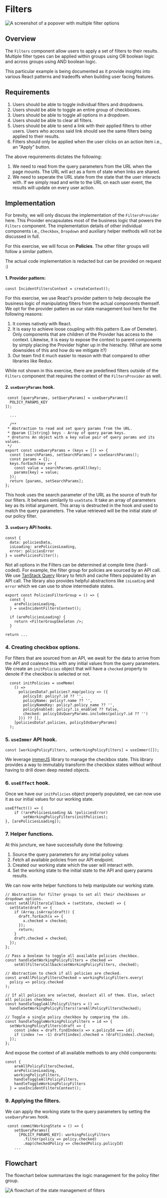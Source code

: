# Filters
![A screenshot of a popover with multiple filter options](filters.png)

## Overview
The `Filters` component allow users to apply a set of filters to their results. Multiple filter types can be applied within groups using OR boolean logic and across groups using AND boolean logic. 

This particular example is being documented as it provide insights into various React patterns and tradeoffs when building user facing features.

## Requirements
1. Users should be able to toggle individual filters and dropdowns.
2. Users should be able to toggle an entire group of checkboxes.
3. Users should be able to toggle all options in a dropdown.
4. Users should be able to clear all filters.
5. Users should be able to send a link with their applied filters to other users. Users who access said link should see the same filters being applied to their results.
6. Filters should only be applied when the user clicks on an action item i.e., an "Apply" button.

The above requirements dictates the following:
1. We need to read from the query parameters from the URL when the page mounts. The URL will act as a form of state when links are shared.
2. We need to seperate the URL state from the state that the user interacts with. If we simply read and write to the URL on each user event, the results will update on every user action.

## Implementation
For brevity, we will only discuss the implementation of the `FiltersProvider` here. This Provider encapsulates most of the business logic that powers the `Filters` component. The implementation details of other individual components i.e., `Checkbox`, `Dropdown` and auxiliary helper methods will not be discussed in full.

For this exercise, we will focus on **Policies**. The other filter groups will follow a similar pattern.

The actual code implementation is redacted but can be provided on request :)


#### 1. Provider pattern:
```
const IncidentFiltersContext = createContext();
```
For this exercise, we use React's provider pattern to help decouple the business logic of manipulating filters from the actual components themself.
We opt for the provider pattern as our state management tool here for the following reasons:
1. It comes natively with React.
2. It is easy to achieve loose coupling with this pattern (Law of Demeter). Only components that are children of the Provider has access to the context. Likewise, it is easy to expose the context to parent components by simply placing the Provider higher up in the hierachy. (What are some downsides of this and how do we mitigate it?)
3. Our team find it much easier to reason with that compared to other libraries like Redux.

While not shown in this exercise, there are predefined filters outside of the `Filters` component that requires the context of the `FiltersProvider` as well.


#### 2. `useQueryParams` hook.
```
 const [queryParams, setQueryParams] = useQueryParams([
  POLICY_PARAMS_KEY
]);

  ...
  
  /**
 * Abstraction to read and set query params from the URL.
 * @param {[]string} keys - Array of query param keys.
 * @returns An object with a key value pair of query params and its values.
 */
export const useQueryParams = (keys = []) => {
  const [searchParams, setSearchParams] = useSearchParams();
  const params = {};
  keys.forEach(key => {
    const value = searchParams.getAll(key);
    params[key] = value;
  });
  return [params, setSearchParams];
};
```
This hook uses the search parameter of the URL as the source of truth for our filters. It behaves similarily to `useState`. It take an array of parameters key as its initial argument. This array is destructed in the hook and used to match the query parameters. The value retrieved will be the initial state of our policy filter.

#### 3. `useQuery` API hooks.
```
const {
  data: policiesData,
  isLoading: arePoliciesLoading,
  error: policiesError
} = usePoliciesFilter();
```

Not all options in the Filters can be determined at compile time (hard-coded). For example, the filter group for policies are sourced by an API call. We use [TanStack Query](https://tanstack.com/query/latest) library to fetch and cache filters populated by an API call. The library also provides helpful abstractions like `isLoading` and `error` which we can use to show intermediate states.

```
export const PoliciesFilterGroup = () => {
  const {
    arePoliciesLoading,
  } = useIncidentFiltersContext();

  if (arePoliciesLoading) {
    return <FilterGroupSkeleton />;
  }
  
return ...
```

### 4. Creating checkbox options.
For filters that are sourced from an API, we await for the data to arrive from the API and coalesce this with any initial values from the query parameters. We create an `initPolicies` object that will have a `checked` property to denote if the checkbox is selected or not.
```
  const initPolicies = useMemo(
    () =>
      policiesData?.policies?.map(policy => ({
        policyId: policy?.id ?? '',
        policyName: policy?.name ?? '',
        policyNameKey: policy?.policy_name ?? '',
        policyEnabled: policy?.is_enabled ?? false,
        checked: policyIdsQueryParams.includes(policy?.id ?? '')
      })) ?? [],
    [policiesData?.policies, policyIdsQueryParams]
  );
```

### 5. `useImmer` API hook.
```
const [workingPolicyFilters, setWorkingPolicyFilters] = useImmer([]);
```
We leverage [immerJS](https://immerjs.github.io/immer/) library to manage the checkbox state. This library provides a way to immutably transform the checkbox states without without having to drill down deep nested objects.

### 6. `useEffect` hook.
Once we have our `initPolicies` object properly populated, we can now use it as our initial values for our working state.
```
useEffect(() => {
    if (!arePoliciesLoading && !policiesError) 
        setWorkingPolicyFilters(initPolicies);
}, [arePoliciesLoading]);
```

### 7. Helper functions.
At this juncture, we have successfully done the following:
1. Source the query parameters for any initial policy values
2. Fetch all available policies from our API endpoint.
3. Created our working state which the user will interact with.
4. Set the working state to the initial state to the API and query params results.

We can now write helper functions to help manipulate our working state.
```
// Abstraction for filter groups to set all their checkboxes or dropdown options.
const setAllFiltersCallback = (setState, checked) => {
  setState(draft => {
    if (Array.isArray(draft)) {
      draft.forEach(x => {
        x.checked = checked;
      });
      return;
    }
    draft.checked = checked;
  });
};

// Pass a boolean to toggle all available policies checkbox.
const handleSetWorkingPolicyFilters = checked =>
    setAllFiltersCallback(setWorkingPolicyFilters, checked);
  
// Abstraction to check if all policies are checked.
const areAllPolicyFiltersChecked = workingPolicyFilters.every(
  policy => policy.checked
);

// If all policies are selected, deselect all of them. Else, select all policies checkbox.
const handleToggleAllPolicyFilters = () => 
  handleSetWorkingPolicyFilters(!areAllPolicyFiltersChecked);
  
// Toggle a single policy checkbox by comparing the ids.
const handleToggleWorkingPolicyFilters = id => {
  setWorkingPolicyFilters(draft => {
    const index = draft.findIndex(x => x.policyId === id);
    if (index !== -1) draft[index].checked = !draft[index].checked;
  });
};
```

And expose the context of all available methods to any child components:
```
const {
    areAllPolicyFiltersChecked,
    arePoliciesLoading,
    workingPolicyFilters,
    handleToggleAllPolicyFilters,
    handleToggleWorkingPolicyFilters
  } = useIncidentFiltersContext();
```

### 9. Applying the filters.
We can apply the working state to the query parameters by setting the `useQueryParams` hook.
```
 const commitWorkingState = () => {
    setQueryParams({
      [POLICY_PARAMS_KEY]: workingPolicyFilters
        .filter(policy => policy.checked)
        .map(checkedPolicy => checkedPolicy.policyId)
    ...
```

## Flowchart
The flowchart below summarizes the logic management for the policy filter group.

![A flowchart of the state management of filters](flowchart.png)
